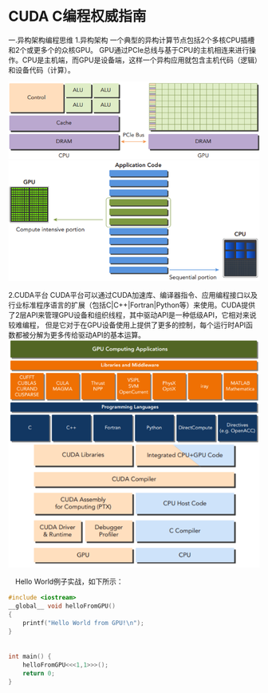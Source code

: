 

# CUDA C编程权威指南
一.异构架构编程思维
1.异构架构
一个典型的异构计算节点包括2个多核CPU插槽和2个或更多个的众核GPU。
GPU通过PCIe总线与基于CPU的主机相连来进行操作。CPU是主机端，而GPU是设备端，这样一个异构应用就包含主机代码（逻辑）和设备代码（计算）。

![img_1.png](images/img_1.png)
![img_1.png](images/img.png)

2.CUDA平台
CUDA平台可以通过CUDA加速库、编译器指令、应用编程接口以及行业标准程序语言的扩展（包括C|C++|Fortran|Python等）来使用。CUDA提供了2层API来管理GPU设备和组织线程，其中驱动API是一种低级API，它相对来说较难编程，
但是它对于在GPU设备使用上提供了更多的控制，每个运行时API函数都被分解为更多传给驱动API的基本运算。
![img_2.png](images/img_2.png)



 Hello World例子实战，如下所示：

```c++
#include <iostream>
__global__ void helloFromGPU()
{
    printf("Hello World from GPU!\n");
}


int main() {
    helloFromGPU<<<1,1>>>();
    return 0;
}

```

